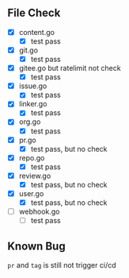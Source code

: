 ## File Check

- [x] content.go
  - [x] test pass
- [x] git.go
  - [x] test pass
- [x] gitee.go but ratelimit not check
  - [x] test pass
- [x] issue.go
  - [x] test pass
- [x] linker.go
  - [x] test pass
- [x] org.go
  - [x] test pass
- [x] pr.go
  - [x] test pass, but no check
- [x] repo.go
  - [x] test pass
- [x] review.go
  - [x] test pass, but no check
- [x] user.go
  - [x] test pass, but no check
- [ ] webhook.go
  - [ ] test pass

## Known Bug

`pr` and `tag` is still not trigger ci/cd
